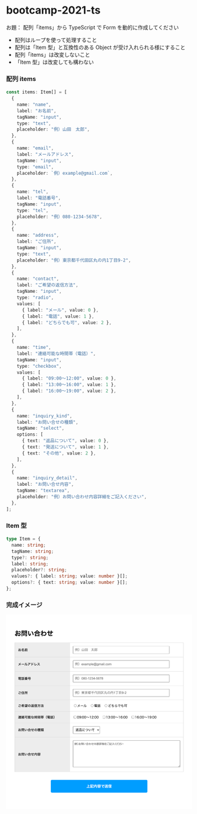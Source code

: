 # bootcamp-2021-ts

お題： 配列「items」から TypeScript で Form を動的に作成してください

- 配列はループを使って処理すること
- 配列は「Item 型」と互換性のある Object が受け入れられる様にすること
- 配列「items」は改変しないこと
- 「Item 型」は改変しても構わない

### 配列 items

```typescript
const items: Item[] = [
  {
    name: "name",
    label: "お名前",
    tagName: "input",
    type: "text",
    placeholder: "例）山田　太郎",
  },
  {
    name: "email",
    label: "メールアドレス",
    tagName: "input",
    type: "email",
    placeholder: `例）example@gmail.com`,
  },
  {
    name: "tel",
    label: "電話番号",
    tagName: "input",
    type: "tel",
    placeholder: "例）080-1234-5678",
  },
  {
    name: "address",
    label: "ご住所",
    tagName: "input",
    type: "text",
    placeholder: "例）東京都千代田区丸の内1丁目9-2",
  },
  {
    name: "contact",
    label: "ご希望の返信方法",
    tagName: "input",
    type: "radio",
    values: [
      { label: "メール", value: 0 },
      { label: "電話", value: 1 },
      { label: "どちらでも可", value: 2 },
    ],
  },
  {
    name: "time",
    label: "連絡可能な時間帯（電話）",
    tagName: "input",
    type: "checkbox",
    values: [
      { label: "09:00〜12:00", value: 0 },
      { label: "13:00〜16:00", value: 1 },
      { label: "16:00〜19:00", value: 2 },
    ],
  },
  {
    name: "inquiry_kind",
    label: "お問い合せの種類",
    tagName: "select",
    options: [
      { text: "返品について", value: 0 },
      { text: "発送について", value: 1 },
      { text: "その他", value: 2 },
    ],
  },
  {
    name: "inquiry_detail",
    label: "お問い合せ内容",
    tagName: "textarea",
    placeholder: "例）お問い合わせ内容詳細をご記入ください",
  },
];
```

### Item 型

```typescript
type Item = {
  name: string;
  tagName: string;
  type?: string;
  label: string;
  placeholder?: string;
  values?: { label: string; value: number }[];
  options?: { text: string; value: number }[];
};
```

### 完成イメージ

<img src="./image.png" width="924" alt="完成イメージ" />
